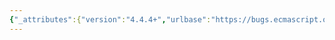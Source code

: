 ```yaml
---
{"_attributes":{"version":"4.4.4+","urlbase":"https://bugs.ecmascript.org/","maintainer":"dherman@mozilla.com"},"bug":{"bug_id":3710,"creation_ts":"2015-01-31 08:05:00 -0800","short_desc":"B.2.3.1 String.prototype.substr: Missing ReturnIfAbrupt after step 2","delta_ts":"2015-02-02 18:38:59 -0800","product":"Draft for 6th Edition","component":"technical issue","version":"Rev 31: January 15, 2015 Draft","rep_platform":"All","op_sys":"All","bug_status":"RESOLVED","resolution":"FIXED","priority":"Normal","bug_severity":"normal","everconfirmed":true,"reporter":{"uid":"andrebargull","name":"André Bargull"},"assigned_to":{"uid":"allen","name":"Allen Wirfs-Brock"},"long_desc":[{"commentid":11783,"comment_count":0,"who":{"uid":"andrebargull","name":"André Bargull"},"bug_when":"2015-01-31 08:05:20 -0800","thetext":"B.2.3.1 String.prototype.substr (start, length)\n\nMissing ReturnIfAbrupt after ToString in step 2"},{"commentid":11866,"comment_count":1,"who":{"uid":"allen","name":"Allen Wirfs-Brock"},"bug_when":"2015-02-01 15:27:24 -0800","thetext":"fixed in rev32 editor's draft"},{"commentid":12004,"comment_count":2,"who":{"uid":"allen","name":"Allen Wirfs-Brock"},"bug_when":"2015-02-02 18:38:59 -0800","thetext":"fixed in rev32 draft"}]}}
---
```


